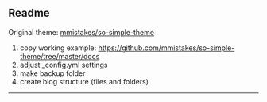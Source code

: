 ## Readme

Original theme: [mmistakes/so-simple-theme](https://github.com/mmistakes/so-simple-theme)

  1. copy working example: https://github.com/mmistakes/so-simple-theme/tree/master/docs
  2. adjust _config.yml settings
  3. make backup folder
  4. create blog structure (files and folders)

---
